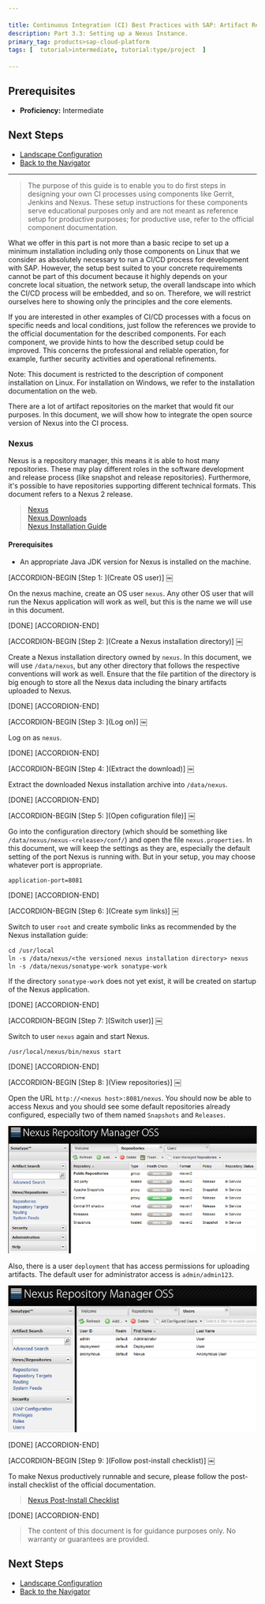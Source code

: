 ```yaml
---

title: Continuous Integration (CI) Best Practices with SAP: Artifact Repository
description: Part 3.3: Setting up a Nexus Instance.
primary_tag: products>sap-cloud-platform
tags: [  tutorial>intermediate, tutorial:type/project  ]

---
```


## Prerequisites

- **Proficiency:** Intermediate

## Next Steps

- [Landscape Configuration](http://www.sap.com/developer/tutorials/ci-best-practices-landscape.html)
- [Back to the Navigator](http://www.sap.com/developer/tutorials/ci-best-practices-intro.html)

---

> The purpose of this guide is to enable you to do first steps in designing your own CI processes using components like Gerrit, Jenkins and Nexus. These setup instructions for these components serve educational purposes only and are not meant as reference setup for productive purposes; for productive use, refer to the official component documentation.


What we offer in this part is not more than a basic recipe to set up a minimum installation including only those components on Linux that we consider as absolutely necessary to run a CI/CD process for development with SAP. However, the setup best suited to your concrete requirements cannot be part of this document because it highly depends on your concrete local situation, the network setup, the overall landscape into which the CI/CD process will be embedded, and so on. Therefore, we will restrict ourselves here to showing only the principles and the core elements.

If you are interested in other examples of CI/CD processes with a focus on specific needs and local conditions, just follow the references we provide to the official documentation for the described components. For each component, we provide hints to how the described setup could be improved. This concerns the professional and reliable operation, for example, further security activities and operational refinements.

Note: This document is restricted to the description of component installation on Linux. For installation on Windows, we refer to the installation documentation on the web.



There are a lot of artifact repositories on the market that would fit our purposes. In this document, we will show how to integrate the open source version of Nexus into the CI process.

### Nexus

Nexus is a repository manager, this means it is able to host many repositories. These may play different roles in the software development and release process (like snapshot and release repositories). Furthermore, it's possible to have repositories supporting different technical formats.
This document refers to a Nexus 2 release.

> [Nexus](http://www.sonatype.org/nexus)  
> [Nexus Downloads](http://www.sonatype.org/nexus/go)  
> [Nexus Installation Guide](https://books.sonatype.com/nexus-book/reference/installing.html)

#### Prerequisites

- An appropriate Java JDK version for Nexus is installed on the machine.



[ACCORDION-BEGIN [Step 1: ](Create OS user)] ￼

On the nexus machine, create an OS user `nexus`. Any other OS user that will run the Nexus application will work as well, but this is the name we will use in this document.

[DONE]
[ACCORDION-END]

[ACCORDION-BEGIN [Step 2: ](Create a Nexus installation directory)] ￼

Create a Nexus installation directory owned by `nexus`. In this document, we will use `/data/nexus`, but any other directory that follows the respective conventions will work as well.
Ensure that the file partition of the directory is big enough to store all the Nexus data including the binary artifacts uploaded to Nexus.

[DONE]
[ACCORDION-END]

[ACCORDION-BEGIN [Step 3: ](Log on)] ￼

Log on as `nexus`.

[DONE]
[ACCORDION-END]

[ACCORDION-BEGIN [Step 4: ](Extract the download)] ￼

Extract the downloaded Nexus installation archive into `/data/nexus`.

[DONE]
[ACCORDION-END]

[ACCORDION-BEGIN [Step 5: ](Open cofiguration file)] ￼

Go into the configuration directory (which should be something like `/data/nexus/nexus-<release>/conf/`) and open the file `nexus.properties`.
In this document, we will keep the settings as they are, especially the default setting of the port Nexus is running with. But in your setup, you may choose whatever port is appropriate.

```
application-port=8081
```

[DONE]
[ACCORDION-END]

[ACCORDION-BEGIN [Step 6: ](Create sym links)] ￼

Switch to user `root` and create symbolic links as recommended by the Nexus installation guide:

```
cd /usr/local
ln -s /data/nexus/<the versioned nexus installation directory> nexus
ln -s /data/nexus/sonatype-work sonatype-work
```

If the directory `sonatype-work` does not yet exist, it will be created on startup of the Nexus application.

[DONE]
[ACCORDION-END]

[ACCORDION-BEGIN [Step 7: ](Switch user)] ￼

Switch to user `nexus` again and start Nexus.

```
/usr/local/nexus/bin/nexus start
```

[DONE]
[ACCORDION-END]

[ACCORDION-BEGIN [Step 8: ](View repositories)] ￼

Open the URL `http://<nexus host>:8081/nexus`. You should now be able to access Nexus and you should see some default repositories already configured, especially two of them named `Snapshots` and `Releases`.  

![Repositories](artifact-repository-1.png)

Also, there is a user `deployment` that has access permissions for uploading artifacts. The default user for administrator access is `admin/admin123`.

![Repositories](artifact-repository-2.png)

[DONE]
[ACCORDION-END]

[ACCORDION-BEGIN [Step 9: ](Follow post-install checklist)] ￼

To make Nexus productively runnable and secure, please follow the post-install checklist of the official documentation.

> [Nexus Post-Install Checklist](https://books.sonatype.com/nexus-book/reference/install-sect-repoman-post-install.html)  

[DONE]
[ACCORDION-END]



> The content of this document is for guidance purposes only. No warranty or guarantees are provided.

## Next Steps

- [Landscape Configuration](http://www.sap.com/developer/tutorials/ci-best-practices-landscape.html)
- [Back to the Navigator](http://www.sap.com/developer/tutorials/ci-best-practices-intro.html)
